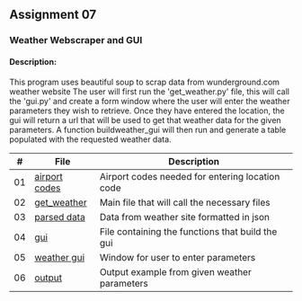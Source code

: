## Assignment 07
### Weather Webscraper and GUI
#### Description: 
This program uses beautiful soup to scrap data from wunderground.com weather website
The user will first run the 'get_weather.py' file, this will call the 'gui.py' and create a form
window where the user will enter the weather parameters they wish to retrieve. Once they have entered the
location, the gui will return a url that will be used to get that weather data for the given parameters. 
A function buildweather_gui will then run and generate a table populated with the requested weather data.

| # | File    | Description      |
|:-: | ------- | ----------------- |
| 01 | [airport codes](airport-codes.csv)| Airport codes needed for entering location code |
| 02 | [get_weather](get_weather.py) | Main file that will call the necessary files |
| 03 | [parsed data](https://github.com/derrk/4883-Software-Tools-Pollock/blob/main/parsed.json) | Data from weather site formatted in json |
| 04 | [gui](gui.py) | File containing the functions that build the gui |
| 05 | [weather gui](getweather_gui.png) | Window for user to enter parameters |
| 06 | [output](output_table.png) | Output example from given weather parameters |
